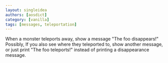 ```yaml
---
layout: singleidea
authors: [aosdict]
category: [vanilla]
tags: [messages, teleportation]
---
```

When a monster teleports away, show a message "The foo disappears!" Possibly, If you also see where they teleported to, show another message, or just print "The foo teleports!" instead of printing a disappearance message.
